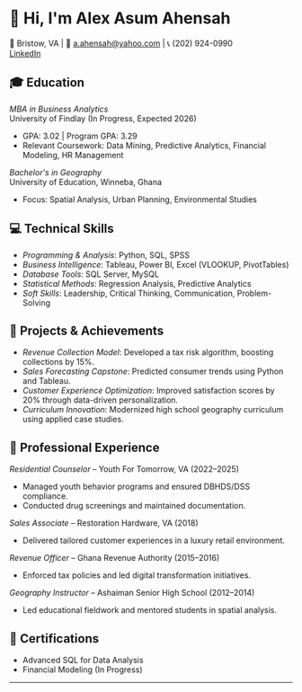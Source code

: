 # 👋 Hi, I'm Alex Asum Ahensah

📍 Bristow, VA | 📧 a.ahensah@yahoo.com | 📞 (202) 924-0990  
[LinkedIn](https://linkedin.com/in/alex-asum-ahensah-62a259306)

## 🎓 Education
*MBA in Business Analytics*  
University of Findlay (In Progress, Expected 2026)  
- GPA: 3.02 | Program GPA: 3.29  
- Relevant Coursework: Data Mining, Predictive Analytics, Financial Modeling, HR Management

*Bachelor's in Geography*  
University of Education, Winneba, Ghana  
- Focus: Spatial Analysis, Urban Planning, Environmental Studies

## 💻 Technical Skills
- *Programming & Analysis*: Python, SQL, SPSS  
- *Business Intelligence*: Tableau, Power BI, Excel (VLOOKUP, PivotTables)  
- *Database Tools*: SQL Server, MySQL  
- *Statistical Methods*: Regression Analysis, Predictive Analytics  
- *Soft Skills*: Leadership, Critical Thinking, Communication, Problem-Solving

## 🧠 Projects & Achievements
- *Revenue Collection Model*: Developed a tax risk algorithm, boosting collections by 15%.  
- *Sales Forecasting Capstone*: Predicted consumer trends using Python and Tableau.  
- *Customer Experience Optimization*: Improved satisfaction scores by 20% through data-driven personalization.  
- *Curriculum Innovation*: Modernized high school geography curriculum using applied case studies.

## 💼 Professional Experience
*Residential Counselor* – Youth For Tomorrow, VA (2022–2025)  
- Managed youth behavior programs and ensured DBHDS/DSS compliance.  
- Conducted drug screenings and maintained documentation.

*Sales Associate* – Restoration Hardware, VA (2018)  
- Delivered tailored customer experiences in a luxury retail environment.

*Revenue Officer* – Ghana Revenue Authority (2015–2016)  
- Enforced tax policies and led digital transformation initiatives.

*Geography Instructor* – Ashaiman Senior High School (2012–2014)  
- Led educational fieldwork and mentored students in spatial analysis.

## 📜 Certifications
- Advanced SQL for Data Analysis  
- Financial Modeling (In Progress)
---
